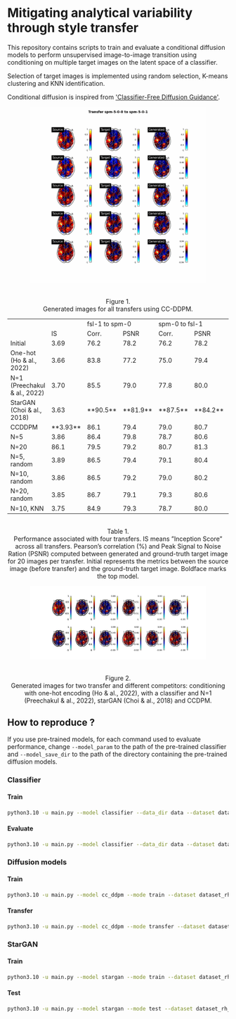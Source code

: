 # Mitigating analytical variability through style transfer

This repository contains scripts to train and evaluate a conditional diffusion models to perform unsupervised image-to-image transition using conditioning on multiple target images on the latent space of a classifier. 

Selection of target images is implemented using random selection, K-means clustering and KNN identification. 

Conditional diffusion is inspired from ['Classifier-Free Diffusion Guidance'](https://arxiv.org/abs/2207.12598). 

<p align = "center">
<img width="400" src="results/transfers.gif"/img>
</p>
<p align = "center">
<br>Figure 1.</br> Generated images for all transfers using CC-DDPM.
</p>


<table>
	<tr>
        <td></td> 
        <td></td>
        <td colspan=2>fsl-1 to spm-0</td>
        <td colspan=2>spm-0 to fsl-1</td>
        <td colspan=2>fsl-1 to spm-1</td>
        <td colspan=2>fsl-1 to fsl-0</td>
    </tr>
	<tr>
        <td></td> 
        <td>IS</td>
        <td>Corr.</td>
        <td>PSNR</td>
        <td>Corr.</td>
        <td>PSNR</td>
        <td>Corr.</td>
        <td>PSNR</td>
        <td>Corr.</td>
        <td>PSNR</td>
    </tr>
    <tr>
        <td>Initial</td>
        <td>3.69</td>
        <td>76.2</td>
        <td>78.2</td>
        <td>76.2</td>
        <td>78.2</td>
        <td>82.6</td>
        <td>81.3</td>
        <td>91.0</td>
        <td>83.9</td>
    </tr>
    <tr>
        <td>One-hot (Ho &amp; al., 2022)</td>
        <td>3.66</td>
        <td>83.8</td>
        <td>77.2</td>
        <td>75.0</td>
        <td>79.4</td>
        <td>78.7</td>
        <td>77.7</td>
        <td>81.1</td>
        <td>79.5</td>
    </tr>
    <tr>
        <td>N=1 (Preechakul &amp; al., 2022)</td>
        <td>3.70</td>
        <td>85.5</td>
        <td>79.0</td>
        <td>77.8</td>
        <td>80.0</td>
        <td>79.9</td>
        <td>78.0</td>
        <td>82.8</td>
        <td>80.2</td>
    </tr>
    <tr>
        <td>StarGAN (Choi &amp; al., 2018)</td>
        <td>3.63</td>
        <td>**90.5**</td>
        <td>**81.9**</td>
        <td>**87.5**</td>
        <td>**84.2**</td>
        <td>**87.6**</td>
        <td>**81.8**</td>
        <td>**91.5**</td>
        <td>**85.0**</td>
    </tr>
    <tr>
        <td>CCDDPM</td>
        <td>**3.93**</td>
        <td>86.1</td>
        <td>79.4</td>
        <td>79.0</td>
        <td>80.7</td>
        <td>81.2</td>
        <td>78.9</td>
        <td>84.1</td>
        <td>80.6</td>
    </tr>
    <tr>
        <td>N=5</td>
        <td>3.86</td>
        <td>86.4</td>
        <td>79.8</td>
        <td>78.7</td>
        <td>80.6</td>
        <td>81.2</td>
        <td>79.4</td>
        <td>84.5</td>
        <td>80.9</td>
    </tr>
    <tr>
        <td>N=20</td>
        <td>86.1</td>
        <td>79.5</td>
        <td>79.2</td>
        <td>80.7</td>
        <td>81.3</td>
        <td>79.2</td>
        <td>83.9</td>
        <td>80.9</td>
        <td></td>
    </tr>
    <tr>
        <td>N=5, random</td>
        <td>3.89</td>
        <td>86.5</td>
        <td>79.4</td>
        <td>79.1</td>
        <td>80.4</td>
        <td>82.0</td>
        <td>79.2</td>
        <td>84.2</td>
        <td>80.2</td>
    </tr>
    <tr>
        <td>N=10, random</td>
        <td>3.86</td>
        <td>86.5</td>
        <td>79.2</td>
        <td>79.0</td>
        <td>80.2</td>
        <td>81.8</td>
        <td>79.4</td>
        <td>84.3</td>
        <td>80.8</td>
    </tr>
    <tr>
        <td>N=20, random</td>
        <td>3.85</td>
        <td>86.7</td>
        <td>79.1</td>
        <td>79.3</td>
        <td>80.6</td>
        <td>81.5</td>
        <td>79.4</td>
        <td>84.4</td>
        <td>80.7</td>
    </tr>
    <tr>
        <td>N=10, KNN</td>
        <td>3.75</td>
        <td>84.9</td>
        <td>79.3</td>
        <td>78.7</td>
        <td>80.0</td>
        <td>81.6</td>
        <td>79.1</td>
        <td>83.6</td>
        <td>80.7</td>
    </tr>
</table>
<p align = "center">
<br>Table 1.</br> Performance associated with four transfers. IS means ”Inception Score” across all transfers. Pearson’s correlation (%) and Peak Signal to Noise Ration (PSNR) computed between generated and ground-truth target image for 20 images per transfer. Initial represents the metrics between the source image (before transfer) and the ground-truth target image. Boldface marks the top model. </p>

<p align = "center">
<img width="400" src="results/figures/visualization.png"/img>
</p>
<p align = "center">
<br>Figure 2.</br> Generated images for two transfer and different competitors: conditioning with one-hot encoding (Ho & al., 2022), with a classifier and N=1 (Preechakul & al., 2022),  starGAN (Choi & al., 2018) and CCDPM.
</p>

## How to reproduce ? 

If you use pre-trained models, for each command used to evaluate performance, change `--model_param` to the path of the pre-trained classifier and `--model_save_dir` to the path of the directory containing the pre-trained diffusion models. 

### Classifier

#### Train
```bash
python3.10 -u main.py --model classifier --data_dir data --dataset dataset_rh_4classes --labels pipelines --model_save_dir results/models --batch_size 64 --lrate 1e-4 --n_epoch 150
```

#### Evaluate 

```bash 
python3.10 -u main.py --model classifier --data_dir data --dataset dataset_rh_4classes --labels pipelines --mode test --model_param ./results/models/classifier_b-64_lr-1e-04_epochs_150.pth
```

### Diffusion models 
#### Train 

```bash
python3.10 -u main.py --model cc_ddpm --mode train --dataset dataset_rh_4classes --labels pipelines --model_save_dir results/models --batch_size 8 --lrate 1e-4 --n_epoch 200 --n_classes 4 --sample_dir results/samples
```

#### Transfer

```bash
python3.10 -u main.py --model cc_ddpm --mode transfer --dataset dataset_rh_4classes --labels pipelines --model_save_dir results/models --test_iter 200 --n_classes 4 --sample_dir results/samples
```

### StarGAN

####  Train
```bash
python3.10 -u main.py --model stargan --mode train --dataset dataset_rh_4classes --labels pipelines --image_size 56 --c_dim 4 --batch_size 16 --data_dir data --sample_dir results/samples --model_save_dir results/models
```

#### Test
```bash
python3.10 -u main.py --model stargan --mode test --dataset dataset_rh_4classes --labels pipelines --image_size 56 --c_dim 4 --batch_size 1 --data_dir data --sample_dir results/samples --model_save_dir results/models --test_iters 100000
```
